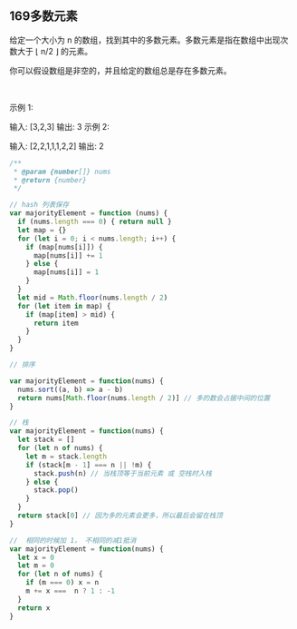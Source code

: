 ## 169多数元素

给定一个大小为 n 的数组，找到其中的多数元素。多数元素是指在数组中出现次数大于 ⌊ n/2 ⌋ 的元素。

你可以假设数组是非空的，并且给定的数组总是存在多数元素。

 

示例 1:

输入: [3,2,3]
输出: 3
示例 2:

输入: [2,2,1,1,1,2,2]
输出: 2

```js
/**
 * @param {number[]} nums
 * @return {number}
 */

// hash 列表保存
var majorityElement = function (nums) {
  if (nums.length === 0) { return null }
  let map = {}
  for (let i = 0; i < nums.length; i++) {
    if (map[nums[i]]) {
      map[nums[i]] += 1
    } else {
      map[nums[i]] = 1
    }
  }
  let mid = Math.floor(nums.length / 2)
  for (let item in map) {
    if (map[item] > mid) {
      return item
    }
  }
}
```

```js
// 排序

var majorityElement = function(nums) {
  nums.sort((a, b) => a - b)
  return nums[Math.floor(nums.length / 2)] // 多的数会占据中间的位置
}
```

```js
// 栈
var majorityElement = function(nums) {
  let stack = []
  for (let n of nums) {
    let m = stack.length
    if (stack[m - 1] === n || !m) {
      stack.push(n) // 当栈顶等于当前元素 或 空栈时入栈
    } else {
      stack.pop()
    }
  }
  return stack[0] // 因为多的元素会更多，所以最后会留在栈顶
}
```

```js
//  相同的时候加 1， 不相同的减1抵消
var majorityElement = function(nums) {
  let x = 0
  let m = 0
  for (let n of nums) {
    if (m === 0) x = n
    m += x ===  n ? 1 : -1
  }
  return x
}
```
